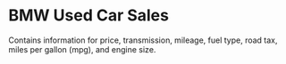 # BMW Used Car Sales


Contains information for price, transmission, mileage, fuel type, road tax, miles per gallon (mpg), and engine size.